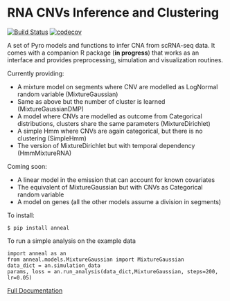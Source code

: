 # RNA CNVs Inference and Clustering

[![Build Status](https://travis-ci.org/Militeee/anneal.svg?branch=master)](https://travis-ci.org/Militeee/anneal)
[![codecov](https://codecov.io/gh/Militeee/anneal/branch/master/graph/badge.svg)](https://codecov.io/gh/Militeee/anneal)


A set of Pyro models and functions to infer CNA from scRNA-seq data. 
It comes with a companion R package (**in progress**) that works as an interface and provides preprocessing, simulation and visualization routines.


Currently providing:

- A mixture model on segments where CNV are modelled as LogNormal random variable (MixtureGaussian) 
- Same as above but the number of cluster is learned (MixtureGaussianDMP)
- A model where CNVs are modelled as outcome from Categorical distributions, clusters share the same parameters (MixtureDirichlet)
- A simple Hmm where CNVs are again categorical, but there is no clustering (SimpleHmm)
- The version of MixtureDirichlet but with temporal dependency  (HmmMixtureRNA)

Coming soon:
- A linear model in the emission that can account for known covariates
- The equivalent of MixtureGaussian but with CNVs as Categorical random variable
- A model on genes (all the other models assume a division in segments)

To install:

`$ pip install anneal`

To run a simple analysis on the example data

```
import anneal as an
from anneal.models.MixtureGaussian import MixtureGaussian
data_dict = an.simulation_data
params, loss = an.run_analysis(data_dict,MixtureGaussian, steps=200, lr=0.05)
```


[Full Documentation](https://annealpyro.readthedocs.io/en/latest/)

